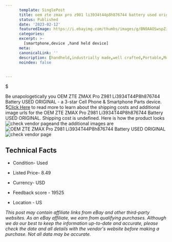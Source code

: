 ```yaml
---
      template: SinglePost
      title: oem zte zmax pro z981 li3934t44p8h876744 battery used original
      status: Published
      date: '2023-02-12'
      featuredImage: https://i.ebayimg.com/thumbs/images/g/BN0AAOSwspZiVzT6/s-l225.jpg
      categories: 
      excerpt: >-
        [smartphone,device ,hand held device]
      meta:
      canonicalLink: ''
      description: [handheld,industrially made,well crafted,Portable,Mobile,Compact,Convenient,Lightweight,Maneuverable,Man-portable,Miniature,Carriable,Hand-held,Light,Holdable,Transportable,Mobile device,Pocket-sized,On-the-go,Wireless,Cordless,Compact size,Convenient size, smartphone,device ,hand held device]
      noindex: false
      
        
---
```

$

Be unapologetically you OEM ZTE ZMAX Pro Z981 Li3934T44P8h876744 Battery USED ORIGINAL - a 3-star Cell Phone & Smartphone Parts device.
$[Click Here](https://www.ebay.com/itm/284764453596?hash=item424d48badc%3Ag%3ABN0AAOSwspZiVzT6&mkevt=1&mkcid=1&mkrid=711-53200-19255-0&campid=%253CePNCampaignId%253E&customid=%253CreferenceId%253E&toolid=10049) to read more to learn about the shipping costs and additional image urls for the OEM ZTE ZMAX Pro Z981 Li3934T44P8h876744 Battery USED ORIGINAL. Shipping cost is undefined. Here is how the product looks ![check vendor page](https://i.ebayimg.com/thumbs/images/g/BN0AAOSwspZiVzT6/s-l225.jpg)and the additional images are![OEM ZTE ZMAX Pro Z981 Li3934T44P8h876744 Battery USED ORIGINAL](https://i.ebayimg.com/images/g/BN0AAOSwspZiVzT6/s-l1600.jpg)![check vendor page](https://origin-galleryplus.ebayimg.com/ws/web/284764453596_2_0_1/225x225.jpg,https://origin-galleryplus.ebayimg.com/ws/web/284764453596_3_0_1/225x225.jpg,https://origin-galleryplus.ebayimg.com/ws/web/284764453596_4_0_1/225x225.jpg,https://origin-galleryplus.ebayimg.com/ws/web/284764453596_5_0_1/225x225.jpg)



 ## Technical Facts 



     
      

 - Condition- Used 


      

 - Listed Price- 8.49 


      

 - Currency- USD 


      

 - Feedback score - 19525 


      

 - Location - US 


      
      

 *_This post may contain affiliate links from eBay and other third-party websites. As an eBay affiliate, we earn from qualifying purchases. Although we do our best to keep the information up-to-date and accurate, please check the date and all details with the vendor's website before making a purchase. Not all data may be accurate._*






